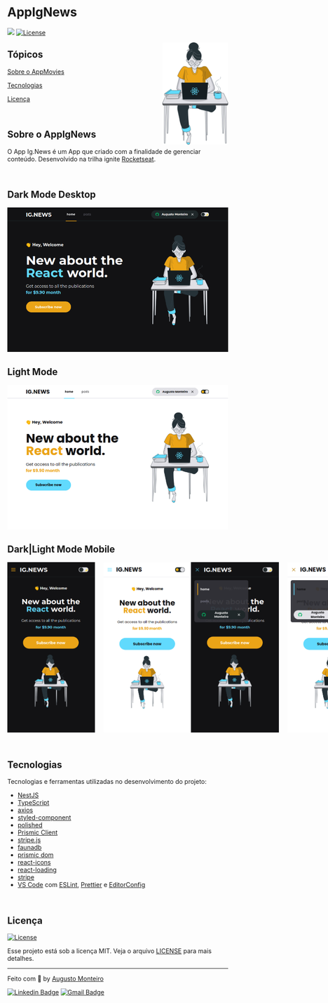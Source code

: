 # AppIgNews

<p>
  <img src="https://img.shields.io/badge/made%20by-AUGUSTO%20MONTEIRO-6E40C9?style=flat-square">  
  <a href="https://opensource.org/licenses/MIT">
    <img alt="License" src="https://img.shields.io/badge/license-MIT-6E40C9?style=flat-square">
  </a>
</p>

<img align="right" style="width: 150px" src="avatar.svg" width="35%" alt="avatar.svg">

## Tópicos

[Sobre o AppMovies](#sobre-o-appignews)

[Tecnologias](#tecnologias)

[Licença](#licença)

<br>

## Sobre o AppIgNews

O App Ig.News é um App que criado com a finalidade de gerenciar conteúdo. Desenvolvido na trilha ignite [Rocketseat](https://rocketseat.com.br/).

<br>

## Dark Mode Desktop

<p align="center">  
  <img alt="AppIgNews" src="app-desktop-dark.png"/> 
</p>

## Light Mode

<p align="center">  
  <img alt="AppIgNews" src="app-desktop-light.png"/> 
</p>

## Dark|Light Mode Mobile

<p align="center" style="display: flex">  
  <img  alt="AppIgNews" style="width: 200px; margin-right: 20px" src="app-mobile-dark1.png"/> 
  <img alt="AppIgNews" style="width: 200px" src="app-mobile-light1.png"/> 
  
  <img  alt="AppIgNews" style="width: 200px; margin-right: 20px" src="app-mobile-dark2.png"/> 
  <img alt="AppIgNews" style="width: 200px" src="app-mobile-light2.png"/> 
</p>

<br>

## Tecnologias

Tecnologias e ferramentas utilizadas no desenvolvimento do projeto:

- [NestJS](https://nextjs.org/)
- [TypeScript](https://www.typescriptlang.org/)
- [axios](https://github.com/axios/axios)
- [styled-component](https://styled-components.com/)
- [polished](https://polished.js.org/)
- [Prismic Client](https://prismic.io/docs/technical-reference/prismicio-client)
- [stripe.js](https://stripe.com/docs/js)
- [faunadb](https://fauna.com/)
- [prismic dom](https://prismic.io/docs/technologies/prismic-dom-technical-reference)
- [react-icons](https://react-icons.github.io/react-icons/)
- [react-loading](https://github.com/fakiolinho/react-loading)
- [stripe](https://stripe.com/br)
- [VS Code](https://code.visualstudio.com/) com [ESLint](https://eslint.org/), [Prettier](https://prettier.io/) e [EditorConfig](https://editorconfig.org/)

<br>

## Licença

<a href="https://opensource.org/licenses/MIT">
    <img alt="License" src="https://img.shields.io/badge/license-MIT-6E40C9?style=flat-square">
</a>

<br>

Esse projeto está sob a licença MIT. Veja o arquivo [LICENSE](/LICENSE) para mais detalhes.

---

Feito com :purple_heart: by [Augusto Monteiro](https://github.com/augustojaml)

[![Linkedin Badge](https://img.shields.io/badge/-Augusto%20Monteiro-6E40C9?style=flat-square&logo=Linkedin&logoColor=white&link=https://www.linkedin.com/in/augustojaml)](https://www.linkedin.com/in/augustojaml)
[![Gmail Badge](https://img.shields.io/badge/-jamonteirolima@gmail.com-6E40C9?style=flat-square&logo=Gmail&logoColor=white&link=mailto:jamonteirolima@gmail.com)](mailto:jamonteirolima@gmail.com)
